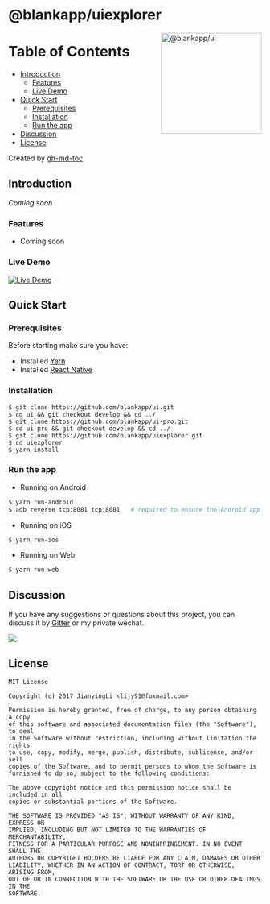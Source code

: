 # @blankapp/uiexplorer

<img width="200" height="200" src="http://blankapp.org/logo.png" alt="@blankapp/ui" align="right">

Table of Contents
=================

  * [Introduction](#introduction)
    * [Features](#features)
    * [Live Demo](#live-demo)
  * [Quick Start](#quick-start)
    * [Prerequisites](#prerequisites)
    * [Installation](#installation)
    * [Run the app](#run-the-app)
  * [Discussion](#discussion)
  * [License](#license)

Created by [gh-md-toc](https://github.com/ekalinin/github-markdown-toc)

## Introduction

*Coming soon*

### Features

- Coming soon


### Live Demo

[![Live Demo][live-demo-image]][live-demo-url]

[live-demo-image]: http://blankapp.org/assets/images/live_demo_screenshot.png
[live-demo-url]: http://blankapp.org/docs/#Live-Demo

## Quick Start

### Prerequisites

Before starting make sure you have:

- Installed [Yarn](https://yarnpkg.com/)
- Installed [React Native](https://facebook.github.io/react-native/)

### Installation

```
$ git clone https://github.com/blankapp/ui.git
$ cd ui && git checkout develop && cd ../
$ git clone https://github.com/blankapp/ui-pro.git
$ cd ui-pro && git checkout develop && cd ../
$ git clone https://github.com/blankapp/uiexplorer.git
$ cd uiexplorer
$ yarn install
```

### Run the app

- Running on Android

```bash
$ yarn run-android
$ adb reverse tcp:8081 tcp:8081   # required to ensure the Android app can
```

- Running on iOS

```bash
$ yarn run-ios
```

- Running on Web

```bash
$ yarn run-web
```

## Discussion

If you have any suggestions or questions about this project, you can discuss it by [Gitter](https://gitter.im/blankapp/ui?utm_source=share-link&utm_medium=link&utm_campaign=share-link) or my private wechat.

![](http://blankapp.org/assets/images/wechat_qrcode.png)

## License

```
MIT License

Copyright (c) 2017 JianyingLi <lijy91@foxmail.com>

Permission is hereby granted, free of charge, to any person obtaining a copy
of this software and associated documentation files (the "Software"), to deal
in the Software without restriction, including without limitation the rights
to use, copy, modify, merge, publish, distribute, sublicense, and/or sell
copies of the Software, and to permit persons to whom the Software is
furnished to do so, subject to the following conditions:

The above copyright notice and this permission notice shall be included in all
copies or substantial portions of the Software.

THE SOFTWARE IS PROVIDED "AS IS", WITHOUT WARRANTY OF ANY KIND, EXPRESS OR
IMPLIED, INCLUDING BUT NOT LIMITED TO THE WARRANTIES OF MERCHANTABILITY,
FITNESS FOR A PARTICULAR PURPOSE AND NONINFRINGEMENT. IN NO EVENT SHALL THE
AUTHORS OR COPYRIGHT HOLDERS BE LIABLE FOR ANY CLAIM, DAMAGES OR OTHER
LIABILITY, WHETHER IN AN ACTION OF CONTRACT, TORT OR OTHERWISE, ARISING FROM,
OUT OF OR IN CONNECTION WITH THE SOFTWARE OR THE USE OR OTHER DEALINGS IN THE
SOFTWARE.
```
